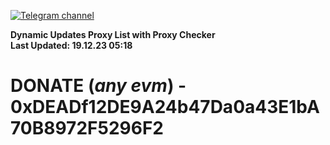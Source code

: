 [![Telegram channel](https://img.shields.io/endpoint?url=https://runkit.io/damiankrawczyk/telegram-badge/branches/master?url=https://t.me/n4z4v0d)](https://t.me/n4z4v0d) 

**Dynamic Updates Proxy List with Proxy Checker**  
**Last Updated: 19.12.23 05:18**

# DONATE (_any evm_) - 0xDEADf12DE9A24b47Da0a43E1bA70B8972F5296F2
